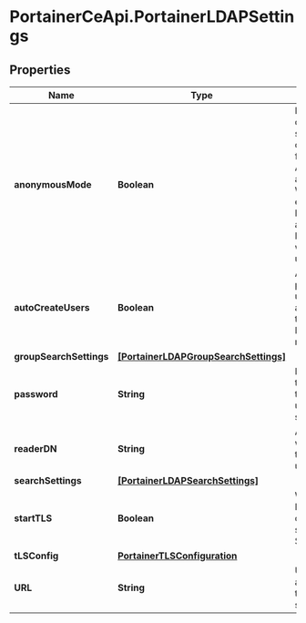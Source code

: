 # PortainerCeApi.PortainerLDAPSettings

## Properties
Name | Type | Description | Notes
------------ | ------------- | ------------- | -------------
**anonymousMode** | **Boolean** | Enable this option if the server is configured for Anonymous access. When enabled, ReaderDN and Password will not be used | [optional] 
**autoCreateUsers** | **Boolean** | Automatically provision users and assign them to matching LDAP group names | [optional] 
**groupSearchSettings** | [**[PortainerLDAPGroupSearchSettings]**](PortainerLDAPGroupSearchSettings.md) |  | [optional] 
**password** | **String** | Password of the account that will be used to search users | [optional] 
**readerDN** | **String** | Account that will be used to search for users | [optional] 
**searchSettings** | [**[PortainerLDAPSearchSettings]**](PortainerLDAPSearchSettings.md) |  | [optional] 
**startTLS** | **Boolean** | Whether LDAP connection should use StartTLS | [optional] 
**tLSConfig** | [**PortainerTLSConfiguration**](PortainerTLSConfiguration.md) |  | [optional] 
**URL** | **String** | URL or IP address of the LDAP server | [optional] 


